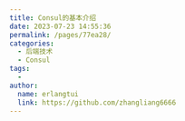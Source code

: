 ```yaml
---
title: Consul的基本介绍
date: 2023-07-23 14:55:36
permalink: /pages/77ea28/
categories:
  - 后端技术
  - Consul
tags:
  - 
author: 
  name: erlangtui
  link: https://github.com/zhangliang6666
---
```

